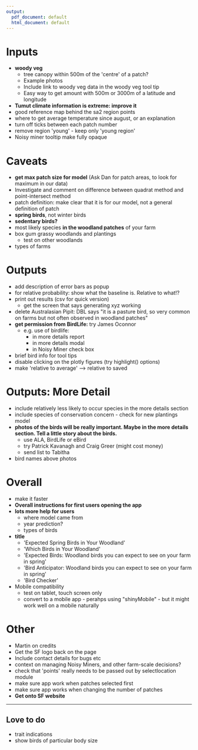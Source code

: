 ```yaml
---
output:
  pdf_document: default
  html_document: default
---
```




# Inputs
+ __woody veg__
  + tree canopy within 500m of the 'centre' of a patch?
  + Example photos
  + Include link to woody veg data in the woody veg tool tip
  + Easy way to get amount with 500m or 3000m of a latitude and longitude
+ __Tumut climate information is extreme: improve it__
+ good reference map behind the sa2 region points
+ where to get average temperature since august, or an explanation
+ turn off ticks between each patch number
+ remove region 'young' - keep only 'young region'
+ Noisy miner tooltip make fully opaque

# Caveats
+ __get max patch size for model__ (Ask Dan for patch areas, to look for maximum in our data)
+ Investigate and comment on difference between quadrat method and point-intersect method
+ patch definition: make clear that it is for our model, not a general definition of patch
+ __spring birds__, not winter birds
+ __sedentary birds?__
+ most likely species __in the woodland patches__ of your farm
+ box gum grassy woodlands and plantings
  + test on other woodlands
+ types of farms

# Outputs
+ add description of error bars as popup
+ for relative probability: show what the baseline is. Relative to what!?
+ print out results (csv for quick version)
  + get the screen that says generating xyz working
+ delete Australasian Pipit: DBL says "it is a pasture bird, so very common on farms but not often observed in woodland patches"
+ __get permission from BirdLife:__ try James Oconnor
   + e.g. use of birdlife:
     + in more details report
     + in more details modal
     + in Noisy Miner check box
+ brief bird info for tool tips
+ disable clicking on the plotly figures (try highlight() options)
+ make 'relative to average' --> relative to saved

# Outputs: More Detail
+ include relatively less likely to occur species in the more details section
+ include species of conservation concern - check for new plantings model
+ __photos of the birds will be really important. Maybe in the more details section. Tell a little story about the birds.__
   + use ALA, BirdLife or eBird
   + try Patrick Kavanagh and Craig Greer (might cost money)
   + send list to Tabitha
+ bird names above photos

# Overall
+ make it faster
+ __Overall instructions for first users opening the app__
+ __lots more help for users__
  + where model came from
  + year prediction?
  + types of birds
+ __title__
  + 'Expected Spring Birds in Your Woodland'
  + 'Which Birds in Your Woodland'
  + 'Expected Birds: Woodland birds you can expect to see on your farm in spring'
  + 'Bird Anticipator: Woodland birds you can expect to see on your farm in spring'
  + 'Bird Checker'
+ Mobile compatibility
  + test on tablet, touch screen only
  + convert to a mobile app - perahps using "shinyMobile" - but it might work well on a mobile naturally

# Other
+ Martin on credits
+ Get the SF logo back on the page
+ Include contact details for bugs etc
+ context on managing Noisy Miners, and other farm-scale decisions?
+ check that 'points' really needs to be passed out by selectlocation module
+ make sure app work when patches selected first
+ make sure app works when changing the number of patches
+ __Get onto SF website__

--- 

## Love to do
- trait indications
- show birds of particular body size

